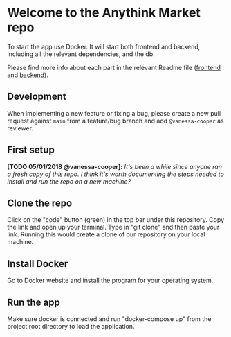 # Welcome to the Anythink Market repo

To start the app use Docker. It will start both frontend and backend, including all the relevant dependencies, and the db.

Please find more info about each part in the relevant Readme file ([frontend](frontend/readme.md) and [backend](backend/README.md)).

## Development

When implementing a new feature or fixing a bug, please create a new pull request against `main` from a feature/bug branch and add `@vanessa-cooper` as reviewer.

## First setup

**[TODO 05/01/2018 @vanessa-cooper]:** _It's been a while since anyone ran a fresh copy of this repo. I think it's worth documenting the steps needed to install and run the repo on a new machine?_

## Clone the repo

Click on the "code" button (green) in the top bar under this repository. Copy the link and open up your terminal. Type in "git clone" and then paste your link. Running this would create a clone of our repository on your local machine.

## Install Docker

Go to Docker website and install the program for your operating system.

## Run the app

Make sure docker is connected and run "docker-compose up" from the project root directory to load the application.
